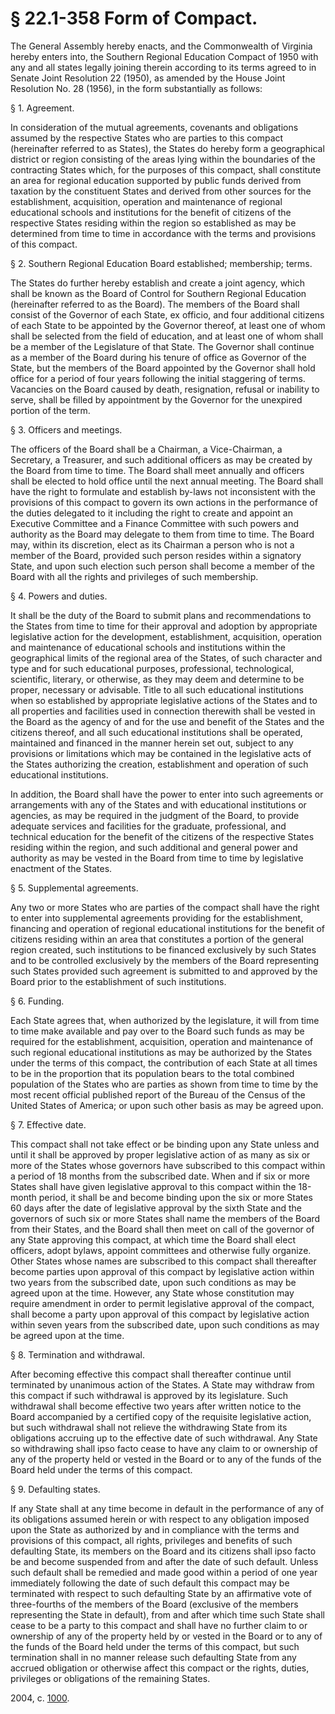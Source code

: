 # § 22.1-358 Form of Compact.

<p>The General Assembly hereby enacts, and the Commonwealth of Virginia hereby enters into, the Southern Regional Education Compact of 1950 with any and all states legally joining therein according to its terms agreed to in Senate Joint Resolution 22 (1950), as amended by the House Joint Resolution No. 28 (1956), in the form substantially as follows:</p><p>§ 1. Agreement.</p> <p>In consideration of the mutual agreements, covenants and obligations assumed by the respective States who are parties to this compact (hereinafter referred to as States), the States do hereby form a geographical district or region consisting of the areas lying within the boundaries of the contracting States which, for the purposes of this compact, shall constitute an area for regional education supported by public funds derived from taxation by the constituent States and derived from other sources for the establishment, acquisition, operation and maintenance of regional educational schools and institutions for the benefit of citizens of the respective States residing within the region so established as may be determined from time to time in accordance with the terms and provisions of this compact.</p><p>§ 2. Southern Regional Education Board established; membership; terms.</p> <p>The States do further hereby establish and create a joint agency, which shall be known as the Board of Control for Southern Regional Education (hereinafter referred to as the Board). The members of the Board shall consist of the Governor of each State, ex officio, and four additional citizens of each State to be appointed by the Governor thereof, at least one of whom shall be selected from the field of education, and at least one of whom shall be a member of the Legislature of that State. The Governor shall continue as a member of the Board during his tenure of office as Governor of the State, but the members of the Board appointed by the Governor shall hold office for a period of four years following the initial staggering of terms. Vacancies on the Board caused by death, resignation, refusal or inability to serve, shall be filled by appointment by the Governor for the unexpired portion of the term.</p><p>§ 3. Officers and meetings.</p> <p>The officers of the Board shall be a Chairman, a Vice-Chairman, a Secretary, a Treasurer, and such additional officers as may be created by the Board from time to time. The Board shall meet annually and officers shall be elected to hold office until the next annual meeting. The Board shall have the right to formulate and establish by-laws not inconsistent with the provisions of this compact to govern its own actions in the performance of the duties delegated to it including the right to create and appoint an Executive Committee and a Finance Committee with such powers and authority as the Board may delegate to them from time to time. The Board may, within its discretion, elect as its Chairman a person who is not a member of the Board, provided such person resides within a signatory State, and upon such election such person shall become a member of the Board with all the rights and privileges of such membership.</p><p>§ 4. Powers and duties.</p> <p>It shall be the duty of the Board to submit plans and recommendations to the States from time to time for their approval and adoption by appropriate legislative action for the development, establishment, acquisition, operation and maintenance of educational schools and institutions within the geographical limits of the regional area of the States, of such character and type and for such educational purposes, professional, technological, scientific, literary, or otherwise, as they may deem and determine to be proper, necessary or advisable. Title to all such educational institutions when so established by appropriate legislative actions of the States and to all properties and facilities used in connection therewith shall be vested in the Board as the agency of and for the use and benefit of the States and the citizens thereof, and all such educational institutions shall be operated, maintained and financed in the manner herein set out, subject to any provisions or limitations which may be contained in the legislative acts of the States authorizing the creation, establishment and operation of such educational institutions.</p> <p>In addition, the Board shall have the power to enter into such agreements or arrangements with any of the States and with educational institutions or agencies, as may be required in the judgment of the Board, to provide adequate services and facilities for the graduate, professional, and technical education for the benefit of the citizens of the respective States residing within the region, and such additional and general power and authority as may be vested in the Board from time to time by legislative enactment of the States.</p><p>§ 5. Supplemental agreements.</p> <p>Any two or more States who are parties of the compact shall have the right to enter into supplemental agreements providing for the establishment, financing and operation of regional educational institutions for the benefit of citizens residing within an area that constitutes a portion of the general region created, such institutions to be financed exclusively by such States and to be controlled exclusively by the members of the Board representing such States provided such agreement is submitted to and approved by the Board prior to the establishment of such institutions.</p><p>§ 6. Funding.</p> <p>Each State agrees that, when authorized by the legislature, it will from time to time make available and pay over to the Board such funds as may be required for the establishment, acquisition, operation and maintenance of such regional educational institutions as may be authorized by the States under the terms of this compact, the contribution of each State at all times to be in the proportion that its population bears to the total combined population of the States who are parties as shown from time to time by the most recent official published report of the Bureau of the Census of the United States of America; or upon such other basis as may be agreed upon.</p><p>§ 7. Effective date.</p> <p>This compact shall not take effect or be binding upon any State unless and until it shall be approved by proper legislative action of as many as six or more of the States whose governors have subscribed to this compact within a period of 18 months from the subscribed date. When and if six or more States shall have given legislative approval to this compact within the 18-month period, it shall be and become binding upon the six or more States 60 days after the date of legislative approval by the sixth State and the governors of such six or more States shall name the members of the Board from their States, and the Board shall then meet on call of the governor of any State approving this compact, at which time the Board shall elect officers, adopt bylaws, appoint committees and otherwise fully organize. Other States whose names are subscribed to this compact shall thereafter become parties upon approval of this compact by legislative action within two years from the subscribed date, upon such conditions as may be agreed upon at the time. However, any State whose constitution may require amendment in order to permit legislative approval of the compact, shall become a party upon approval of this compact by legislative action within seven years from the subscribed date, upon such conditions as may be agreed upon at the time.</p><p>§ 8. Termination and withdrawal.</p> <p>After becoming effective this compact shall thereafter continue until terminated by unanimous action of the States. A State may withdraw from this compact if such withdrawal is approved by its legislature. Such withdrawal shall become effective two years after written notice to the Board accompanied by a certified copy of the requisite legislative action, but such withdrawal shall not relieve the withdrawing State from its obligations accruing up to the effective date of such withdrawal. Any State so withdrawing shall ipso facto cease to have any claim to or ownership of any of the property held or vested in the Board or to any of the funds of the Board held under the terms of this compact.</p><p>§ 9. Defaulting states.</p><p>If any State shall at any time become in default in the performance of any of its obligations assumed herein or with respect to any obligation imposed upon the State as authorized by and in compliance with the terms and provisions of this compact, all rights, privileges and benefits of such defaulting State, its members on the Board and its citizens shall ipso facto be and become suspended from and after the date of such default. Unless such default shall be remedied and made good within a period of one year immediately following the date of such default this compact may be terminated with respect to such defaulting State by an affirmative vote of three-fourths of the members of the Board (exclusive of the members representing the State in default), from and after which time such State shall cease to be a party to this compact and shall have no further claim to or ownership of any of the property held by or vested in the Board or to any of the funds of the Board held under the terms of this compact, but such termination shall in no manner release such defaulting State from any accrued obligation or otherwise affect this compact or the rights, duties, privileges or obligations of the remaining States.</p><p> 2004, c. <a href='http://lis.virginia.gov/cgi-bin/legp604.exe?041+ful+CHAP1000'>1000</a>.</p>